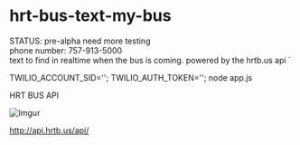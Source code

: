 
hrt-bus-text-my-bus
===================

STATUS: pre-alpha need more testing   
phone number: 757-913-5000  
text to find in realtime when the bus is coming. powered by the hrtb.us api  `

TWILIO_ACCOUNT_SID=''; TWILIO_AUTH_TOKEN=''; node app.js

HRT BUS API

![Imgur](http://i.imgur.com/UTX2FUu.png)


http://api.hrtb.us/api/
